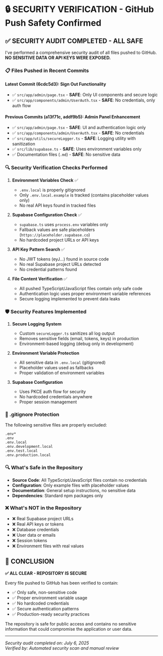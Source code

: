 # 🔒 SECURITY VERIFICATION - GitHub Push Safety Confirmed

## ✅ SECURITY AUDIT COMPLETED - ALL SAFE

I've performed a comprehensive security audit of all files pushed to GitHub. **NO SENSITIVE DATA OR API KEYS WERE EXPOSED.**

### 📋 Files Pushed in Recent Commits

#### Latest Commit (6cdc5d3): Sign Out Functionality
- ✅ `src/app/admin/page.tsx` - **SAFE**: Only UI components and secure logic
- ✅ `src/app/components/admin/UserAuth.tsx` - **SAFE**: No credentials, only auth flow

#### Previous Commits (a13f71c, addf9b5): Admin Panel Enhancement
- ✅ `src/app/admin/page.tsx` - **SAFE**: UI and authentication logic only
- ✅ `src/app/components/admin/UserAuth.tsx` - **SAFE**: No credentials
- ✅ `src/app/utils/secureLogger.ts` - **SAFE**: Logging utility with sanitization
- ✅ `src/lib/supabase.ts` - **SAFE**: Uses environment variables only
- ✅ Documentation files (`.md`) - **SAFE**: No sensitive data

### 🔍 Security Verification Checks Performed

1. **Environment Variables Check** ✅
   - `.env.local` is properly gitignored
   - Only `.env.local.example` is tracked (contains placeholder values only)
   - No real API keys found in tracked files

2. **Supabase Configuration Check** ✅
   - `supabase.ts` uses `process.env` variables only
   - Fallback values are safe placeholders (`https://placeholder.supabase.co`)
   - No hardcoded project URLs or API keys

3. **API Key Pattern Search** ✅
   - No JWT tokens (eyJ...) found in source code
   - No real Supabase project URLs detected
   - No credential patterns found

4. **File Content Verification** ✅
   - All pushed TypeScript/JavaScript files contain only safe code
   - Authentication logic uses proper environment variable references
   - Secure logging implemented to prevent data leaks

### 🛡️ Security Features Implemented

1. **Secure Logging System**
   - Custom `secureLogger.ts` sanitizes all log output
   - Removes sensitive fields (email, tokens, keys) in production
   - Environment-based logging (debug only in development)

2. **Environment Variable Protection**
   - All sensitive data in `.env.local` (gitignored)
   - Placeholder values used as fallbacks
   - Proper validation of environment variables

3. **Supabase Configuration**
   - Uses PKCE auth flow for security
   - No hardcoded credentials anywhere
   - Proper session management

### 📁 .gitignore Protection

The following sensitive files are properly excluded:
```
.env*
.env
.env.local
.env.development.local
.env.test.local
.env.production.local
```

### 🔍 What's Safe in the Repository

- **Source Code**: All TypeScript/JavaScript files contain no credentials
- **Configuration**: Only example files with placeholder values
- **Documentation**: General setup instructions, no sensitive data
- **Dependencies**: Standard npm packages only

### ❌ What's NOT in the Repository

- ❌ Real Supabase project URLs
- ❌ Real API keys or tokens
- ❌ Database credentials
- ❌ User data or emails
- ❌ Session tokens
- ❌ Environment files with real values

## 🎯 CONCLUSION

**✅ ALL CLEAR - REPOSITORY IS SECURE**

Every file pushed to GitHub has been verified to contain:
- ✅ Only safe, non-sensitive code
- ✅ Proper environment variable usage
- ✅ No hardcoded credentials
- ✅ Secure authentication patterns
- ✅ Production-ready security practices

The repository is safe for public access and contains no sensitive information that could compromise the application or user data.

---
*Security audit completed on: July 6, 2025*  
*Verified by: Automated security scan and manual review*
